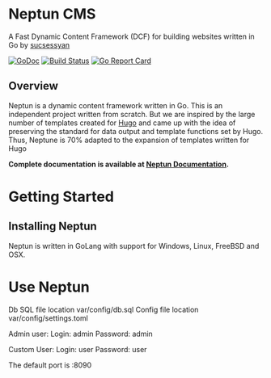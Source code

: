 # Neptun CMS
A Fast Dynamic Content Framework (DCF) for building websites written in Go by [sucsessyan](https://github.com/sucsessyan)

[![GoDoc](https://godoc.org/github.com/goneptun/neptun?status.svg)](https://godoc.org/github.com/goneptun/neptun)
[![Build Status](https://travis-ci.com/goneptun/neptun.png)](https://travis-ci.com/goneptun/neptun)
[![Go Report Card](https://goreportcard.com/badge/github.com/goneptun/neptun)](https://goreportcard.com/report/github.com/goneptun/neptun)

## Overview

Neptun is a  dynamic content framework written in Go.
This is an independent project written from scratch. But we are inspired by the large number of templates created for [Hugo](https://github.com/gohugoio/hugo/) and came up with the idea of preserving the standard for data output and template functions set by Hugo. Thus, Neptune is 70% adapted to the expansion of templates written for Hugo

**Complete documentation is available at [Neptun Documentation](https://goneptun.space/docs).**


# Getting Started

## Installing Neptun

Neptun is written in GoLang with support for Windows, Linux, FreeBSD and OSX.

# Use Neptun

Db SQL file location var/config/db.sql
Config file location var/config/settings.toml

Admin user:
Login: admin
Password: admin

Custom User:
Login: user
Password: user

The default port is :8090
